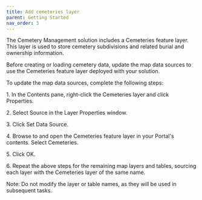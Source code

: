 ```yaml
---
title: Add cemeteries layer
parent: Getting Started
nav_order: 3
---
```

The Cemetery Management solution includes a Cemeteries feature layer.
This layer is used to store cemetery subdivisions and related burial and
ownership information.

Before creating or loading cemetery data, update the map data sources to
use the Cemeteries feature layer deployed with your solution.

To update the map data sources, complete the following steps:

1\. In the Contents pane, right-click the Cemeteries layer and click
Properties.

2\. Select Source in the Layer Properties window.

3\. Click Set Data Source.

4\. Browse to and open the Cemeteries feature layer in your Portal\'s
contents. Select Cemeteries.

5\. Click OK.

6\. Repeat the above steps for the remaining map layers and tables,
sourcing each layer with the Cemeteries layer of the same name.

Note: Do not modify the layer or table names, as they will be used in
subsequent tasks.

